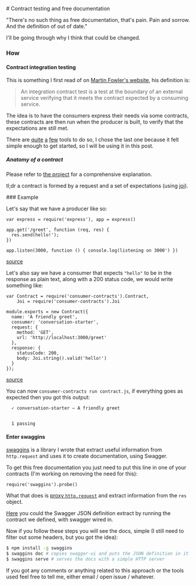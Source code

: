 # Contract testing and free documentation

"There's no such thing as free documentation, that's pain. Pain and sorrow. And the definition of out of date."

I'll be going through why I think that could be changed.

### How

#### Contract integration testing

This is something I first read of on [Martin Fowler's website](http://martinfowler.com/articles/microservice-testing/#testing-contract-introduction),
his definition is:

> An integration contract test is a test at the boundary of an external service verifying that it meets the contract expected by a consuming service.

The idea is to have the consumers express their needs via some contracts, these contracts are then
run when the producer is built, to verify that the expectations are still met.

There are [quite](https://github.com/thoughtworks/pacto) [a](https://github.com/realestate-com-au/pact)
[few](https://github.com/bbc/consumer-contracts) tools to do so, I chose the last one because it felt simple
enough to get started, so I will be using it in this post.

##### Anatomy of a contract

Please refer to [the project](https://github.com/bbc/consumer-contracts#anatomy-of-a-contract) for a comprehensive
explanation.

tl;dr a contract is formed by a request and a set of expectations (using [joi](https://github.com/hapijs/joi)).

### Example


Let's say that we have a producer like so:

```JS
var express = require('express'), app = express()

app.get('/greet', function (req, res) {
  res.send(hello!');
})

app.listen(3000, function () { console.log(listening on 3000') })
```

[source](server.js)

Let's also say we have a consumer that expects `"hello"` to be in the response as plain text,
along with a 200 status code, we would write something like:

```JS
var Contract = require('consumer-contracts').Contract,
    Joi = require('consumer-contracts').Joi

module.exports = new Contract({
  name: 'A friendly greet',
  consumer: 'conversation-starter',
  request: {
    method: 'GET',
    url: 'http://localhost:3000/greet'
  },
  response: {
    statusCode: 200,
    body: Joi.string().valid('hello!')
  }
});
```
[source](contract.js)

You can now `consumer-contracts run contract.js`, if everything
goes as expected then you got this output:


```
  ✓ conversation-starter – A friendly greet


  1 passing
```

#### Enter swaggins

[swaggins](https://github.com/lazywithclass/swaggins) is a library I wrote that extract useful information from
`http.request` and uses it to create documentation, using Swagger.

To get this free documentation you just need to put this line in one of
your contracts (I'm working on removing the need for this):

```JS
require('swaggins').probe()
```

What that does is [proxy `http.request`](https://github.com/lazywithclass/swaggins/blob/master/index.js#L7) and extract information from the `res` object.

[Here](swagger.json) you could the Swagger JSON definition extract by running the contract we defined, with swagger wired in.

Now if you follow these steps you will see the docs, simple
(I still need to filter out some headers, but you got the idea):

```bash
$ npm install -g swaggins
$ swaggins doc # copies swagger-ui and puts the JSON definition in it
$ swaggins serve # serves the docs with a simple HTTP server
```

If you got any comments or anything related to this approach or the tools
used feel free to tell me, either email / open issue / whatever.

